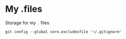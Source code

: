 # My .files

Storage for my `.` files

```
git config --global core.excludesfile '~/.gitignore'
```
